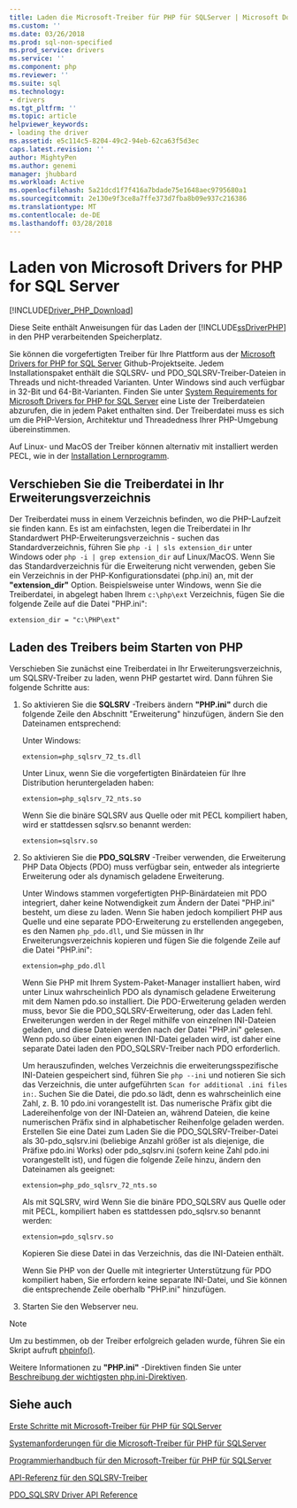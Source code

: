```yaml
---
title: Laden die Microsoft-Treiber für PHP für SQLServer | Microsoft Docs
ms.custom: ''
ms.date: 03/26/2018
ms.prod: sql-non-specified
ms.prod_service: drivers
ms.service: ''
ms.component: php
ms.reviewer: ''
ms.suite: sql
ms.technology:
- drivers
ms.tgt_pltfrm: ''
ms.topic: article
helpviewer_keywords:
- loading the driver
ms.assetid: e5c114c5-8204-49c2-94eb-62ca63f5d3ec
caps.latest.revision: ''
author: MightyPen
ms.author: genemi
manager: jhubbard
ms.workload: Active
ms.openlocfilehash: 5a21dcd1f7f416a7bdade75e1648aec9795680a1
ms.sourcegitcommit: 2e130e9f3ce8a7ffe373d7fba8b09e937c216386
ms.translationtype: MT
ms.contentlocale: de-DE
ms.lasthandoff: 03/28/2018
---
```

# <a name="loading-the-microsoft-drivers-for-php-for-sql-server"></a>Laden von Microsoft Drivers for PHP for SQL Server
[!INCLUDE[Driver_PHP_Download](../../includes/driver_php_download.md)]

Diese Seite enthält Anweisungen für das Laden der [!INCLUDE[ssDriverPHP](../../includes/ssdriverphp_md.md)] in den PHP verarbeitenden Speicherplatz.  
  
Sie können die vorgefertigten Treiber für Ihre Plattform aus der [Microsoft Drivers for PHP for SQL Server](https://github.com/Microsoft/msphpsql/releases) Github-Projektseite. Jedem Installationspaket enthält die SQLSRV- und PDO_SQLSRV-Treiber-Dateien in Threads und nicht-threaded Varianten. Unter Windows sind auch verfügbar in 32-Bit und 64-Bit-Varianten. Finden Sie unter [System Requirements for Microsoft Drivers for PHP for SQL Server](../../connect/php/system-requirements-for-the-php-sql-driver.md) eine Liste der Treiberdateien abzurufen, die in jedem Paket enthalten sind. Der Treiberdatei muss es sich um die PHP-Version, Architektur und Threadedness Ihrer PHP-Umgebung übereinstimmen.

Auf Linux- und MacOS der Treiber können alternativ mit installiert werden PECL, wie in der [Installation Lernprogramm](../../connect/php/installation-tutorial-linux-mac.md).
  
## <a name="moving-the-driver-file-into-your-extension-directory"></a>Verschieben Sie die Treiberdatei in Ihr Erweiterungsverzeichnis  
Der Treiberdatei muss in einem Verzeichnis befinden, wo die PHP-Laufzeit sie finden kann. Es ist am einfachsten, legen die Treiberdatei in Ihr Standardwert PHP-Erweiterungsverzeichnis - suchen das Standardverzeichnis, führen Sie `php -i | sls extension_dir` unter Windows oder `php -i | grep extension_dir` auf Linux/MacOS. Wenn Sie das Standardverzeichnis für die Erweiterung nicht verwenden, geben Sie ein Verzeichnis in der PHP-Konfigurationsdatei (php.ini) an, mit der **"extension_dir"** Option. Beispielsweise unter Windows, wenn Sie die Treiberdatei, in abgelegt haben Ihrem `c:\php\ext` Verzeichnis, fügen Sie die folgende Zeile auf die Datei "PHP.ini":
  
```  
extension_dir = "c:\PHP\ext"  
```

## <a name="loading-the-driver-at-php-startup"></a>Laden des Treibers beim Starten von PHP  
Verschieben Sie zunächst eine Treiberdatei in Ihr Erweiterungsverzeichnis, um SQLSRV-Treiber zu laden, wenn PHP gestartet wird. Dann führen Sie folgende Schritte aus:  
  
1.  So aktivieren Sie die **SQLSRV** -Treibers ändern **"PHP.ini"** durch die folgende Zeile den Abschnitt "Erweiterung" hinzufügen, ändern Sie den Dateinamen entsprechend:  
  
    Unter Windows: 
    ```  
    extension=php_sqlsrv_72_ts.dll  
    ```  
    Unter Linux, wenn Sie die vorgefertigten Binärdateien für Ihre Distribution heruntergeladen haben: 
    ```  
    extension=php_sqlsrv_72_nts.so  
    ```
    Wenn Sie die binäre SQLSRV aus Quelle oder mit PECL kompiliert haben, wird er stattdessen sqlsrv.so benannt werden:
    ```
    extension=sqlsrv.so
    ```
  
2.  So aktivieren Sie die **PDO_SQLSRV** -Treiber verwenden, die Erweiterung PHP Data Objects (PDO) muss verfügbar sein, entweder als integrierte Erweiterung oder als dynamisch geladene Erweiterung.

    Unter Windows stammen vorgefertigten PHP-Binärdateien mit PDO integriert, daher keine Notwendigkeit zum Ändern der Datei "PHP.ini" besteht, um diese zu laden. Wenn Sie haben jedoch kompiliert PHP aus Quelle und eine separate PDO-Erweiterung zu erstellenden angegeben, es den Namen `php_pdo.dll`, und Sie müssen in Ihr Erweiterungsverzeichnis kopieren und fügen Sie die folgende Zeile auf die Datei "PHP.ini":  
    ```
    extension=php_pdo.dll  
    ```
    Wenn Sie PHP mit Ihrem System-Paket-Manager installiert haben, wird unter Linux wahrscheinlich PDO als dynamisch geladene Erweiterung mit dem Namen pdo.so installiert. Die PDO-Erweiterung geladen werden muss, bevor Sie die PDO_SQLSRV-Erweiterung, oder das Laden fehl. Erweiterungen werden in der Regel mithilfe von einzelnen INI-Dateien geladen, und diese Dateien werden nach der Datei "PHP.ini" gelesen. Wenn pdo.so über einen eigenen INI-Datei geladen wird, ist daher eine separate Datei laden den PDO_SQLSRV-Treiber nach PDO erforderlich. 

    Um herauszufinden, welches Verzeichnis die erweiterungsspezifische INI-Dateien gespeichert sind, führen Sie `php --ini` und notieren Sie sich das Verzeichnis, die unter aufgeführten `Scan for additional .ini files in:`. Suchen Sie die Datei, die pdo.so lädt, denn es wahrscheinlich eine Zahl, z. B. 10 pdo.ini vorangestellt ist. Das numerische Präfix gibt die Ladereihenfolge von der INI-Dateien an, während Dateien, die keine numerischen Präfix sind in alphabetischer Reihenfolge geladen werden. Erstellen Sie eine Datei zum Laden Sie die PDO_SQLSRV-Treiber-Datei als 30-pdo_sqlsrv.ini (beliebige Anzahl größer ist als diejenige, die Präfixe pdo.ini Works) oder pdo_sqlsrv.ini (sofern keine Zahl pdo.ini vorangestellt ist), und fügen die folgende Zeile hinzu, ändern den Dateinamen als geeignet:  
    ```
    extension=php_pdo_sqlsrv_72_nts.so
    ```
    Als mit SQLSRV, wird Wenn Sie die binäre PDO_SQLSRV aus Quelle oder mit PECL, kompiliert haben es stattdessen pdo_sqlsrv.so benannt werden:
    ```
    extension=pdo_sqlsrv.so
    ```
    Kopieren Sie diese Datei in das Verzeichnis, das die INI-Dateien enthält. 

    Wenn Sie PHP von der Quelle mit integrierter Unterstützung für PDO kompiliert haben, Sie erfordern keine separate INI-Datei, und Sie können die entsprechende Zeile oberhalb "PHP.ini" hinzufügen.
  
3.  Starten Sie den Webserver neu.  
  
> [!NOTE]  
> Um zu bestimmen, ob der Treiber erfolgreich geladen wurde, führen Sie ein Skript aufruft [phpinfo()](http://php.net/manual/en/function.phpinfo.php).  
  
Weitere Informationen zu **"PHP.ini"** -Direktiven finden Sie unter [Beschreibung der wichtigsten php.ini-Direktiven](http://php.net/manual/en/ini.core.php).  
  
## <a name="see-also"></a>Siehe auch  
[Erste Schritte mit Microsoft-Treiber für PHP für SQLServer](../../connect/php/getting-started-with-the-php-sql-driver.md)

[Systemanforderungen für die Microsoft-Treiber für PHP für SQLServer](../../connect/php/system-requirements-for-the-php-sql-driver.md)

[Programmierhandbuch für den Microsoft-Treiber für PHP für SQLServer](../../connect/php/programming-guide-for-php-sql-driver.md)

[API-Referenz für den SQLSRV-Treiber](../../connect/php/sqlsrv-driver-api-reference.md)

[PDO_SQLSRV Driver API Reference](../../connect/php/pdo-sqlsrv-driver-reference.md)  
  
